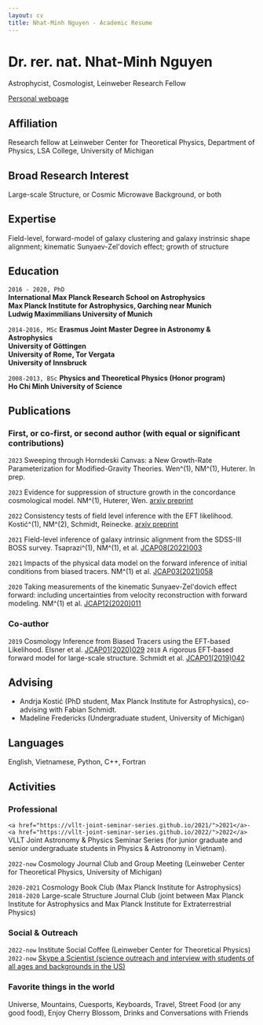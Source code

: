 ```yaml
---
layout: cv
title: Nhat-Minh Nguyen - Academic Resume
---
```

# Dr. rer. nat. Nhat-Minh Nguyen
Astrophycist, Cosmologist, Leinweber Research Fellow

<div id="webaddress">
<a href="https://minhmpa.github.io/">Personal webpage</a>
</div>

## Affiliation

Research fellow at Leinweber Center for Theoretical Physics, Department of Physics, LSA College, University of Michigan

## Broad Research Interest

Large-scale Structure, or Cosmic Microwave Background, or both

## Expertise

Field-level, forward-model of galaxy clustering and galaxy instrinsic shape alignment; kinematic Sunyaev-Zel'dovich effect; growth of structure


## Education

`2016 - 2020, PhD`  
__International Max Planck Research School on Astrophysics__  
__Max Planck Institute for Astrophysics, Garching near Munich__  
__Ludwig Maximmilians University of Munich__

`2014-2016, MSc`
__Erasmus Joint Master Degree in Astronomy & Astrophysics__  
__University of G&ouml;ttingen__  
__University of Rome, Tor Vergata__  
__University of Innsbruck__

`2008-2013, BSc`
__Physics and Theoretical Physics (Honor program)__  
__Ho Chi Minh University of Science__

## Publications

<!-- A list is also available [online](http://scholar.google.co.uk/citations?user=LTOTl0YAAAAJ) -->

### First, or co-first, or second author (with equal or significant contributions)

`2023`
Sweeping through Horndeski Canvas: a New Growth-Rate Parameterization for Modified-Gravity Theories. Wen^(1), NM^(1), Huterer. In prep.

`2023`
Evidence for suppression of structure growth in the concordance cosmological model. NM^(1), Huterer, Wen. <a href="https://arxiv.org/abs/2302.01331">arxiv preprint</a>

`2022`
Consistency tests of field level inference with the EFT likelihood. Kosti&#263;^(1), NM^(2), Schmidt, Reinecke. <a href="https://arxiv.org/abs/2212.07875">arxiv preprint</a>

`2021`
Field-level inference of galaxy intrinsic alignment from the SDSS-III BOSS survey. Tsaprazi^(1), NM^(1), et al. <a href="https://iopscience.iop.org/article/10.1088/1475-7516/2022/08/003">JCAP08(2022)003</a>

`2021`
Impacts of the physical data model on the forward inference of initial conditions from biased tracers. NM^(1) et al. <a href="https://iopscience.iop.org/article/10.1088/1475-7516/2021/03/058">JCAP03(2021)058</a>

`2020`
Taking measurements of the kinematic Sunyaev-Zel'dovich effect forward: including uncertainties from velocity reconstruction with forward modeling. NM^(1) et al. <a href="">JCAP12(2020)011</a>

### Co-author

`2019`
Cosmology Inference from Biased Tracers using the EFT-based Likelihood. Elsner et al. <a href="https://iopscience.iop.org/article/10.1088/1475-7516/2020/01/029">JCAP01(2020)029</a>
`2018`
A rigorous EFT-based forward model for large-scale structure. Schmidt et al. <a href="https://iopscience.iop.org/article/10.1088/1475-7516/2019/01/042">JCAP01(2019)042</a>

## Advising

- Andrja Kosti&#263; (PhD student, Max Planck Institute for Astrophysics), co-advising with Fabian Schmidt.
- Madeline Fredericks (Undergraduate student, University of Michigan)

## Languages
English, Vietnamese, Python, C++, Fortran

## Activities

### Professional

``<a href="https://vllt-joint-seminar-series.github.io/2021/">2021</a>-<a href="https://vllt-joint-seminar-series.github.io/2022/">2022</a>``
 VLLT Joint Astronomy & Physics Seminar Series (for junior graduate and senior undergraduate students in Physics & Astronomy in Vietnam).

`2022-now`
Cosmology Journal Club and Group Meeting (Leinweber Center for Theoretical Physics, University of Michigan)

`2020-2021`
Cosmology Book Club (Max Planck Institute for Astrophysics)
`2018-2020`
Large-scale Structure Journal Club (joint between Max Planck Institute for Astrophysics and Max Planck Institute for Extraterrestrial Physics)

### Social & Outreach

``2022-now``
Institute Social Coffee (Leinweber Center for Theoretical Physics)
``2022-now``
<a href="https://www.skypeascientist.com/">Skype a Scientist (science outreach and interview with students of all ages and backgrounds in the US)</a>

### Favorite things in the world

Universe, Mountains, Cuesports, Keyboards, Travel, Street Food (or any good food), Enjoy Cherry Blossom, Drinks and Conversations with Friends

<!-- ### Footer

Last updated: May 2013 -->


